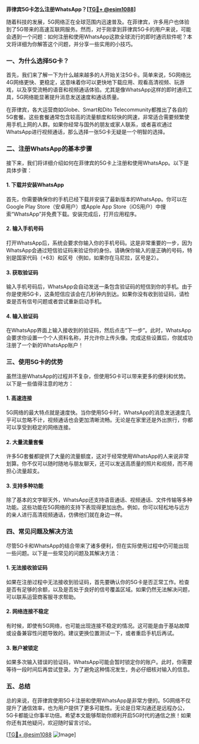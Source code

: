 **菲律宾5G卡怎么注册WhatsApp？[[TG💪+ @esim1088](https://t.me/s/esim1088)]**

随着科技的发展，5G网络正在全球范围内迅速普及。在菲律宾，许多用户也体验到了5G带来的高速互联网服务。然而，对于刚拿到菲律宾5G卡的用户来说，可能会遇到一个问题：如何注册和使用WhatsApp这款全球流行的即时通讯软件呢？本文将详细为你解答这个问题，并分享一些实用的小技巧。

### 一、为什么选择5G卡？

首先，我们来了解一下为什么越来越多的人开始关注5G卡。简单来说，5G网络比4G网络更快、更稳定，这意味着你可以更快地下载应用、观看高清视频、玩游戏，以及享受流畅的语音和视频通话体验。尤其是像WhatsApp这样的即时通讯工具，5G网络能显著提升消息发送速度和通话质量。

在菲律宾，各大运营商如Globe、Smart和Dito Telecommunity都推出了各自的5G套餐。这些套餐通常包含较高的流量额度和较快的网速，非常适合需要频繁使用手机上网的人群。如果你经常与国外的朋友或家人联系，或者喜欢通过WhatsApp进行视频通话，那么选择一张5G卡无疑是一个明智的选择。

### 二、注册WhatsApp的基本步骤

接下来，我们将详细介绍如何在菲律宾的5G卡上注册和使用WhatsApp。以下是具体步骤：

#### 1. 下载并安装WhatsApp

首先，你需要确保你的手机已经下载并安装了最新版本的WhatsApp。你可以在Google Play Store（安卓用户）或Apple App Store（iOS用户）中搜索“WhatsApp”并免费下载。安装完成后，打开应用程序。

#### 2. 输入手机号码

打开WhatsApp后，系统会要求你输入你的手机号码。这是非常重要的一步，因为WhatsApp会通过短信验证码来验证你的身份。请确保你输入的是正确的号码，特别是国家代码（+63）和区号（例如，如果你在马尼拉，区号是2）。

#### 3. 获取验证码

输入手机号码后，WhatsApp会自动发送一条包含验证码的短信到你的手机。由于你是使用5G卡，这条短信应该会在几秒钟内到达。如果你没有收到验证码，请检查是否有信号问题或者尝试重新启动手机。

#### 4. 输入验证码

在WhatsApp界面上输入接收到的验证码，然后点击“下一步”。此时，WhatsApp会要求你设置一个个人资料名称，并允许你上传头像。完成这些设置后，你就成功注册了一个新的WhatsApp账户！

### 三、使用5G卡的优势

虽然注册WhatsApp的过程并不复杂，但使用5G卡可以带来更多的便利和优势。以下是一些值得注意的地方：

#### 1. 高速连接

5G网络的最大特点就是速度快。当你使用5G卡时，WhatsApp的消息发送速度几乎可以忽略不计，视频通话也会更加清晰流畅。无论是在家里还是外出旅行，你都可以享受到稳定的网络连接。

#### 2. 大量流量套餐

许多5G套餐都提供了大量的流量额度，这对于经常使用WhatsApp的人来说非常划算。你不仅可以随时随地与朋友聊天，还可以发送高质量的照片和视频，而不用担心流量超支。

#### 3. 支持多种功能

除了基本的文字聊天外，WhatsApp还支持语音通话、视频通话、文件传输等多种功能。这些功能在5G网络的支持下表现得更加出色。例如，你可以轻松地与远方的亲人进行高清视频通话，仿佛他们就在身边一样。

### 四、常见问题及解决方法

尽管5G卡和WhatsApp的结合带来了诸多便利，但在实际使用过程中仍可能出现一些问题。以下是一些常见的问题及其解决方法：

#### 1. 无法接收验证码

如果在注册过程中无法接收到验证码，首先要确认你的5G卡是否正常工作。检查是否有足够的余额，以及是否处于良好的信号覆盖区域。如果仍然无法解决问题，可以联系运营商客服寻求帮助。

#### 2. 网络连接不稳定

有时候，即使有5G网络，也可能出现连接不稳定的情况。这可能是由于基站故障或设备兼容性问题导致的。建议更换位置测试一下，或者重启手机后再试。

#### 3. 账户被锁定

如果多次输入错误的验证码，WhatsApp可能会暂时锁定你的账户。此时，你需要等待一段时间后再尝试登录。为了避免这种情况发生，务必仔细核对输入的信息。

### 五、总结

总的来说，在菲律宾使用5G卡注册和使用WhatsApp是非常方便的。5G网络不仅提升了通信效率，也为用户提供了更多可能性。无论是日常沟通还是远程办公，5G卡都能让你事半功倍。希望本文能够帮助你顺利开启5G时代的通信之旅！如果你还有其他疑问，欢迎随时留言讨论。

[[TG💪+ @esim1088](https://t.me/s/esim1088) ![Image](https://i.postimg.cc/4NQfJmqS/Snipaste-2025-05-13-00-14-12.png)]